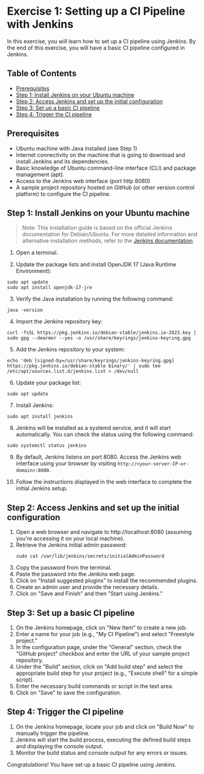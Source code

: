 # Exercise 1: Setting up a CI Pipeline with Jenkins

In this exercise, you will learn how to set up a CI pipeline using Jenkins. By the end of this exercise, you will have a basic CI pipeline configured in Jenkins.

## Table of Contents

- [Prerequisites](#prerequisites)
- [Step 1: Install Jenkins on your Ubuntu machine](#step-1-install-jenkins-on-your-ubuntu-machine)
- [Step 2: Access Jenkins and set up the initial configuration](#step-2-access-jenkins-and-set-up-the-initial-configuration)
- [Step 3: Set up a basic CI pipeline](#step-3-set-up-a-basic-ci-pipeline)
- [Step 4: Trigger the CI pipeline](#step-4-trigger-the-ci-pipeline)

## Prerequisites

- Ubuntu machine with Java installed (see Step 1)
- Internet connectivity on the machine that is going to download and install Jenkins and its dependencies.
- Basic knowledge of Ubuntu command-line interface (CLI) and package management (apt).
- Access to the Jenkins web interface (port http 8080)
- A sample project repository hosted on GitHub (or other version control platform) to configure the CI pipeline.

## Step 1: Install Jenkins on your Ubuntu machine

> Note: This installation guide is based on the official Jenkins documentation for Debian/Ubuntu. For more detailed information and alternative installation methods, refer to the [Jenkins documentation](https://www.jenkins.io/doc/book/installing/linux/#debianubuntu).

1. Open a terminal.

2. Update the package lists and install OpenJDK 17 (Java Runtime Environment):
```
sudo apt update
sudo apt install openjdk-17-jre
```
3. Verify the Java installation by running the following command:
```
java -version
```
4. Import the Jenkins repository key:
```
curl -fsSL https://pkg.jenkins.io/debian-stable/jenkins.io-2023.key | sudo gpg --dearmor --yes -o /usr/share/keyrings/jenkins-keyring.gpg
```
5. Add the Jenkins repository to your system:
```
echo 'deb [signed-by=/usr/share/keyrings/jenkins-keyring.gpg] https://pkg.jenkins.io/debian-stable binary/' | sudo tee /etc/apt/sources.list.d/jenkins.list > /dev/null
```
6. Update your package list:
```
sudo apt update
```
7. Install Jenkins:
```
sudo apt install jenkins
```
8. Jenkins will be installed as a systemd service, and it will start automatically. You can check the status using the following command:
```
sudo systemctl status jenkins
```
9. By default, Jenkins listens on port 8080. Access the Jenkins web interface using your browser by visiting `http://<your-server-IP-or-domain>:8080`.

10. Follow the instructions displayed in the web interface to complete the initial Jenkins setup.
## Step 2: Access Jenkins and set up the initial configuration
 1. Open a web browser and navigate to http://localhost:8080 (assuming you're accessing it on your local machine).
 2. Retrieve the Jenkins initial admin password:
    ```
    sudo cat /var/lib/jenkins/secrets/initialAdminPassword
    ```
 3. Copy the password from the terminal.
 4. Paste the password into the Jenkins web page.
 5. Click on "Install suggested plugins" to install the recommended plugins.
 6. Create an admin user and provide the necessary details.
 7. Click on "Save and Finish" and then "Start using Jenkins."

## Step 3: Set up a basic CI pipeline
 1. On the Jenkins homepage, click on "New Item" to create a new job.
 2. Enter a name for your job (e.g., "My CI Pipeline") and select "Freestyle project."
 3. In the configuration page, under the "General" section, check the "GitHub project" checkbox and enter the URL of your sample project repository.
 4. Under the "Build" section, click on "Add build step" and select the appropriate build step for your project (e.g., "Execute shell" for a simple script).
 5. Enter the necessary build commands or script in the text area.
 6. Click on "Save" to save the configuration.

## Step 4: Trigger the CI pipeline
 1. On the Jenkins homepage, locate your job and click on "Build Now" to manually trigger the pipeline.
 2. Jenkins will start the build process, executing the defined build steps and displaying the console output.
 3. Monitor the build status and console output for any errors or issues.

Congratulations! You have set up a basic CI pipeline using Jenkins.
